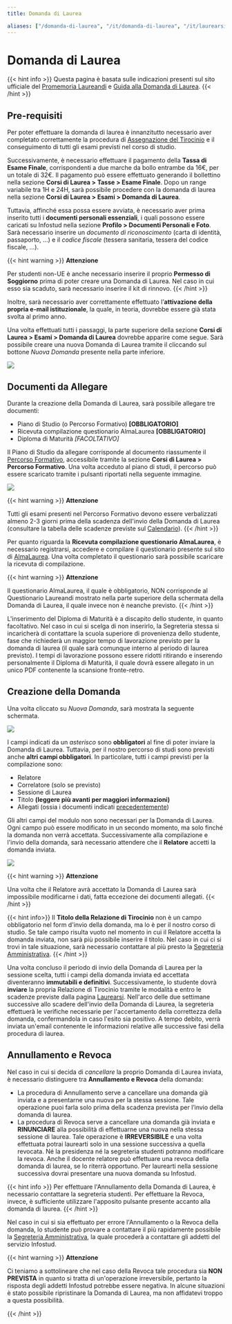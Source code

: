 ```yaml
---
title: Domanda di Laurea

aliases: ["/domanda-di-laurea", "/it/domanda-di-laurea", "/it/laurearsi/calcolo-domanda-di-laurea", "/it/laurearsi/calcolo-domanda-laurea"]
---
```


# Domanda di Laurea

{{< hint info >}}
<i class="fa-solid fa-triangle-exclamation" style="color: #FFD43B;"></i>
Questa pagina è basata sulle indicazioni presenti sul sito ufficiale del [Promemoria Laureandi](https://www.uniroma1.it/it/pagina/promemoria-laureandi) e [Guida alla Domanda di Laurea](https://www.uniroma1.it/it/pagina/domanda-di-laurea-online).
{{< /hint >}}

## Pre-requisiti

Per poter effettuare la domanda di laurea è innanzitutto necessario aver completato correttamente la procedura di [Assegnazione del Tirocinio](../../terzo-anno/tirocinio/) e il conseguimento di tutti gli esami previsti nel corso di studio.

Successivamente, è necessario effettuare il pagamento della __Tassa di Esame Finale__, corrispondenti a due marche da bollo entrambe da 16€, per un totale di 32€. Il pagamento può essere effettuato generando il bollettino nella sezione __Corsi di Laurea > Tasse > Esame Finale__. Dopo un range variabile tra 1H e 24H, sarà possibile procedere con la domanda di laurea nella sezione __Corsi di Laurea > Esami > Domanda di Laurea__.

Tuttavia, affinché essa possa essere avviata, è necessario aver prima inserito tutti i __documenti personali essenziali__, i quali possono essere caricati su Infostud nella sezione __Profilo > Documenti Personali e Foto__. Sarà necessario inserire un _documento di riconoscimento_ (carta di identità, passaporto, ...) e il _codice fiscale_ (tessera sanitaria, tessera del codice fiscale, ...).

{{< hint warning >}}
<i class="fa-solid fa-triangle-exclamation" style="color: #FFD43B;"></i>
**Attenzione**

Per studenti non-UE è anche necessario inserire il proprio __Permesso di Soggiorno__ prima di poter creare una Domanda di Laurea. Nel caso in cui esso sia scaduto, sarà necessario inserire il kit di rinnovo.
{{< /hint >}}

Inoltre, sarà necessario aver correttamente effettuato l’__attivazione della propria e-mail istituzionale__, la quale, in teoria, dovrebbe essere già stata svolta al primo anno.

Una volta effettuati tutti i passaggi, la parte superiore della sezione __Corsi di Laurea > Esami > Domanda di Laurea__ dovrebbe apparire come segue. Sarà possibile creare una nuova Domanda di Laurea tramite il cliccando sul bottone _Nuova Domanda_ presente nella parte inferiore.

<img src="https://i.imgur.com/9JElt3q.png">


## Documenti da Allegare

Durante la creazione della Domanda di Laurea, sarà possibile allegare tre documenti:
- Piano di Studio (o Percorso Formativo) __[OBBLIGATORIO]__
- Ricevuta compilazione questionario AlmaLaurea __[OBBLIGATORIO]__
- Diploma di Maturità _[FACOLTATIVO]_

Il Piano di Studio da allegare corrisponde al documento riassumente il [Percorso Formativo](../../terzo-anno/percorso-formativo/), accessibile tramite la sezione __Corsi di Laurea > Percorso Formativo__. Una volta acceduto al piano di studi, il percorso può essere scaricato tramite i pulsanti riportati nella seguente immagine.

<img src="https://i.imgur.com/OGNQC43.png">


{{< hint warning >}}
<i class="fa-solid fa-triangle-exclamation" style="color: #FFD43B;"></i>
**Attenzione**

Tutti gli esami presenti nel Percorso Formativo devono essere verbalizzati almeno 2-3 giorni prima della scadenza dell'invio della Domanda di Laurea (consultare la tabella delle scadenze previste sul [Calendario](../../../insegnamenti/calendario/)). 
{{< /hint >}}

Per quanto riguarda la __Ricevuta compilazione questionario AlmaLaurea__, è necessario registrarsi, accedere e compilare il questionario presente sul sito di [AlmaLaurea](https://www2.uniroma1.it/AiS/alma/almauno.php). Una volta completato il questionario sarà possibile scaricare la ricevuta di compilazione. 

{{< hint warning >}}
<i class="fa-solid fa-triangle-exclamation" style="color: #FFD43B;"></i>
**Attenzione**

Il questionario AlmaLaurea, il quale è obbligatorio, NON corrisponde al Questionario Laureandi mostrato nella parte superiore della schermata della Domanda di Laurea, il quale invece non è neanche previsto.
{{< /hint >}}

L'inserimento del Diploma di Maturità è a discapito dello studente, in quanto facoltativo. Nel caso in cui si scelga di non inserirlo, la Segreteria stessa si incaricherà di contattare la scuola superiore di provenienza dello studente, fase che richiederà un maggior tempo di lavorazione previsto per la domanda di laurea (il quale sarà comunque interno al periodo di laurea previsto). I tempi di lavorazione possono essere ridotti ritirando e inserendo personalmente il Diploma di Maturità, il quale dovrà essere allegato in un unico PDF contenente la scansione fronte-retro.

## Creazione della Domanda

Una volta cliccato su _Nuova Domanda_, sarà mostrata la seguente schermata.

<img src="https://i.imgur.com/i8da2lG.png">

I campi indicati da un _asterisco_ sono __obbligatori__ al fine di poter inviare la Domanda di Laurea. Tuttavia, per il nostro percorso di studi sono previsti anche __altri campi obbligatori__. In particolare, tutti i campi previsti per la compilazione sono:
- Relatore
- Correlatore (solo se previsto)
- Sessione di Laurea
- Titolo __(leggere più avanti per maggiori informazioni)__
- Allegati (ossia i documenti indicati [precedentemente](#documenti-da-allegare))

Gli altri campi del modulo non sono necessari per la Domanda di Laurea. Ogni campo può essere modificato in un secondo momento, ma solo finché la domanda non verrà accettata. Successivamente alla compilazione e l'invio della domanda, sarà necessario attendere che il __Relatore__ accetti la domanda inviata.

<img src="https://i.imgur.com/DOUpkXL.png">


{{< hint warning >}}
<i class="fa-solid fa-triangle-exclamation" style="color: #FFD43B;"></i>
**Attenzione**

Una volta che il Relatore avrà accettato la Domanda di Laurea sarà impossibile modificarne i dati, fatta eccezione dei documenti allegati.
{{< /hint >}}

{{< hint info>}}
<i class="fa-solid fa-triangle-exclamation" style="color: #FFD43B;"></i>
Il __Titolo della Relazione di Tirocinio__ non è un campo obbligatorio nel form d'invio della domanda, ma lo è per il nostro corso di studio. Se tale campo risulta vuoto nel momento in cui il Relatore accetta la domanda inviata, non sarà più possibile inserire il titolo. Nel caso in cui ci si trovi in tale situazione, sarà necessario contattare al più presto la [Segreteria Amministrativa](mailto:segrstudenti.i3s@uniroma1.it).
{{< /hint >}}

Una volta concluso il periodo di invio della Domanda di Laurea per la sessione scelta, tutti i campi della domanda inviata ed accettata diventeranno __immutabili e definitivi__. Successivamente, lo studente dovrà __inviare__ la propria Relazione di Tirocinio tramite le modalità e entro le scadenze previste dalla pagina [Laurearsi](https://corsidilaurea.uniroma1.it/it/corso/2024/29923/laurearsi). Nell'arco delle due settimane successive allo scadere dell'invio della Domanda di Laurea, la segreteria effettuerà le verifiche necessarie per l'accertamento della correttezza della domanda, confermandola in caso l'esito sia positivo. A tempo debito, verrà inviata un'email contenente le informazioni relative alle successive fasi della procedura di laurea. 


## Annullamento e Revoca

Nel caso in cui si decida di _cancellare_ la proprio Domanda di Laurea inviata, è necessario distinguere tra __Annullamento e Revoca__ della domanda:
- La procedura di Annullamento serve a cancellare una domanda già inviata e a presentarne una nuova per la stessa sessione. Tale operazione puoi farla solo prima della scadenza prevista per l’invio della domanda di laurea.
- La procedura di Revoca serve a cancellare una domanda già inviata e __RINUNCIARE__ alla possibilità di effettuarne una nuova nella stessa sessione di laurea. Tale operazione è __IRREVERSIBILE__ e una volta effettuata potrai laurearti solo in una sessione successiva a quella revocata. Né la presidenza né la segreteria studenti potranno modificare la revoca. Anche il docente relatore può effettuare una revoca della domanda di laurea, se lo riterrà opportuno. Per laurearti nella sessione successiva dovrai presentare una nuova domanda su Infostud.

{{< hint info >}}
<i class="fa-solid fa-triangle-exclamation" style="color: #FFD43B;"></i>
Per effettuare l'Annullamento della Domanda di Laurea, è necessario contattare la segreteria studenti. Per effettuare la Revoca, invece, è sufficiente utilizzare l'apposito pulsante presente accanto alla domanda di laurea.
{{< /hint >}}

Nel caso in cui si sia effettuato per errore l'Annullamento o la Revoca della domanda, lo studente può provare a contattare il più rapidamente possibile la [Segreteria Amministrativa](mailto:segrstudenti.i3s@uniroma1.it), la quale procederà a contattare gli addetti del servizio Infostud.


{{< hint warning >}}
<i class="fa-solid fa-triangle-exclamation" style="color: #FFD43B;"></i>
**Attenzione**

Ci teniamo a sottolineare che nel caso della Revoca tale procedura sia __NON PREVISTA__ in quanto si tratta di un'operazione irreversibile, pertanto la risposta degli addetti Infostud potrebbe essere negativa. In alcune situazioni è stato possibile ripristinare la Domanda di Laurea, ma non affidatevi troppo a questa possibilità.

{{< /hint >}}